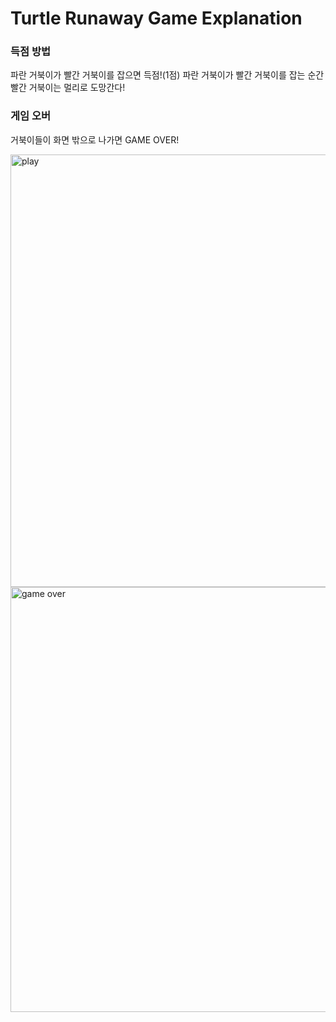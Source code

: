# Turtle Runaway Game Explanation

### 득점 방법
파란 거북이가 빨간 거북이를 잡으면 득점!(1점)
파란 거북이가 빨간 거북이를 잡는 순간 빨간 거북이는 멀리로 도망간다!

### 게임 오버
거북이들이 화면 밖으로 나가면 GAME OVER!

<img width="692" alt="play" src="https://github.com/user-attachments/assets/ee1422c4-4af8-4ed3-8aa0-90c3009be6ee">
<img width="680" alt="game over" src="https://github.com/user-attachments/assets/0b862bf7-5d6b-44a0-93f5-3710a0d8a7e8">

